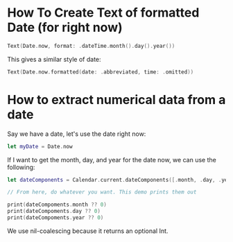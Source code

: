 # How To Create Text of formatted Date (for right now)
```swift
Text(Date.now, format: .dateTime.month().day().year())
```
This gives a similar style of date:
```swift
Text(Date.now.formatted(date: .abbreviated, time: .omitted))
```

# How to extract numerical data from a date
Say we have a date, let's use the date right now:
```swift
let myDate = Date.now
```
If I want to get the month, day, and year for the date now, we can use the following:
```swift
let dateComponents = Calendar.current.dateComponents([.month, .day, .year], from: myDate)

// From here, do whatever you want. This demo prints them out

print(dateCompoments.month ?? 0)
print(dateCompoments.day ?? 0)
print(dateCompoments.year ?? 0)
```
We use nil-coalescing because it returns an optional Int.